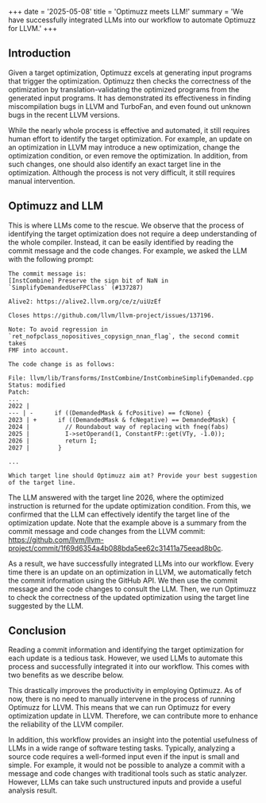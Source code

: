 +++
date = '2025-05-08'
title = 'Optimuzz meets LLM!'
summary = 'We have successfully integrated LLMs into our workflow to automate Optimuzz for LLVM.'
+++

## Introduction

Given a target optimization, Optimuzz excels at generating input programs that trigger the optimization.
Optimuzz then checks the correctness of the optimization by translation-validating the optimized programs from the generated input programs.
It has demonstrated its effectiveness in finding miscompilation bugs in LLVM and TurboFan, and even found out unknown bugs in the recent LLVM versions.

While the nearly whole process is effective and automated, it still requires human effort to identify the target optimization.
For example, an update on an optimization in LLVM may introduce a new optimization, change the optimization condition, or even remove the optimization.
In addition, from such changes, one should also identify an exact target line in the optimization.
Although the process is not very difficult, it still requires manual intervention.

## Optimuzz and LLM

This is where LLMs come to the rescue.
We observe that the process of identifying the target optimization does not require a deep understanding of the whole compiler.
Instead, it can be easily identified by reading the commit message and the code changes.
For example, we asked the LLM with the following prompt:

```
The commit message is:
[InstCombine] Preserve the sign bit of NaN in `SimplifyDemandedUseFPClass` (#137287)

Alive2: https://alive2.llvm.org/ce/z/uiUzEf

Closes https://github.com/llvm/llvm-project/issues/137196.

Note: To avoid regression in
`ret_nofpclass_nopositives_copysign_nnan_flag`, the second commit takes
FMF into account.

The code change is as follows:

File: llvm/lib/Transforms/InstCombine/InstCombineSimplifyDemanded.cpp
Status: modified
Patch:
...
2022 |
--- | -      if ((DemandedMask & fcPositive) == fcNone) {
2023 | +      if ((DemandedMask & fcNegative) == DemandedMask) {
2024 |          // Roundabout way of replacing with fneg(fabs)
2025 |          I->setOperand(1, ConstantFP::get(VTy, -1.0));
2026 |          return I;
2027 |        }

...

Which target line should Optimuzz aim at? Provide your best suggestion of the target line.
```

The LLM answered with the target line 2026, where the optimized instruction is returned for the update optimization condition.
From this, we confirmed that the LLM can effectively identify the target line of the optimization update.
Note that the example above is a summary from the commit message and code changes from the LLVM commit: https://github.com/llvm/llvm-project/commit/1f69d6354a4b088bda5ee62c31411a75eead8b0c.

As a result, we have successfully integrated LLMs into our workflow.
Every time there is an update on an optimization in LLVM, we automatically fetch the commit information using the GitHub API.
We then use the commit message and the code changes to consult the LLM.
Then, we run Optimuzz to check the correctness of the updated optimization using the target line suggested by the LLM.

## Conclusion

Reading a commit information and identifying the target optimization for each update is a tedious task.
However, we used LLMs to automate this process and successfully integrated it into our workflow.
This comes with two benefits as we describe below.

This drastically improves the productivity in employing Optimuzz.
As of now, there is no need to manually intervene in the process of running Optimuzz for LLVM.
This means that we can run Optimuzz for every optimization update in LLVM.
Therefore, we can contribute more to enhance the reliability of the LLVM compiler.

In addition, this workflow provides an insight into the potential usefulness of LLMs in a wide range of software testing tasks.
Typically, analyzing a source code requires a well-formed input even if the input is small and simple.
For example, it would not be possible to analyze a commit with a message and code changes with
traditional tools such as static analyzer.
However, LLMs can take such unstructured inputs and provide a useful analysis result.
